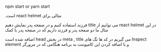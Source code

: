npm start
or
yarn start


.است react helmet مثالی برای

فرزند استفاده کنیم و در صفحه پدر نمایش دهیم title می توانیم از react helmet در این مثال ما دو صفحه پدر و فرزند داریم که در صفحه پدر با کمک 

اضافه شده است head در بخش  meta , title می گیریم در کد ها تگ های Inspect element و با اضافه کردن این کامپوننت به برنامه هنگامی که در مرورگر 
